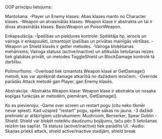 OOP principu lietojums:

Mantošana:
-Player un Enemy klases: Abas klases manto no Character klases.
-Weapon un atvasinātās klases: Weapon klase ir abstrakta un tai ir divas atvasinātās klases: BasicWeapon un PoisonWeapon.


Enkapsulācija:
-Īpašības un piekļuves kontrole: Spēlētāja hp, ierocis un vairogs ir enkapsulēti, izmantojot īpašības un privātas mainīgās vērtības.
-Weapon un Shield klasēs ir getter metodes.
-Vairoga bloķēšanas mehānisms: Vairoga statuss (active/inactive) un atlikušās lietošanas reizes tiek glabātas privāti, un metodes ToggleShield un BlockDamage kontrolē tā darbību.


Polimorfisms:
-Overload tiek izmantots Weapon klasē ar GetDamage() metodi, kas var aprēķināt damage atkarībā no dažādiem ieročiem.
-Override parādās Attack metodē gan Player, gan Enemy klasēs.


Abstrakcija:
-Abstrakta Weapon klase: Weapon klase ir abstrakta un nosaka kopīgas funkcijas ar metodēm, piemēram, GetDamage().


Ko es pievienoju:
-Game over screen un restart pogu (citu neko tikmēr nevar spiest). Kad uzspiež “restart” pogu, spēle sākas no jauna.
-3 dažādi pretinieki ar atšķirīgiem uzbrukumiem: Mushroom, Berserker, Spear Goblin
-Shield: Shield var bloķēt noteiktu daudzumu bojājumu, taču pēc 5 lietošanas reizēm tas saplīst. Tā statuss (active/inactive) tiek parādīts UI.
-Audio: Skaņas priekš attack, shield active/inactive stadijām, shield break
